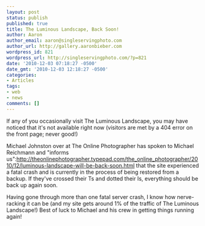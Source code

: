 ```yaml
---
layout: post
status: publish
published: true
title: The Luminous Landscape, Back Soon!
author: Aaron
author_email: aaron@singleservingphoto.com
author_url: http://gallery.aaronbieber.com
wordpress_id: 821
wordpress_url: http://singleservingphoto.com/?p=821
date: '2010-12-03 07:18:27 -0500'
date_gmt: '2010-12-03 12:18:27 -0500'
categories:
- Articles
tags:
- web
- news
comments: []
---
```

If any of you occasionally visit The Luminous Landscape, you may have
noticed that it's not available right now (visitors are met by a 404
error on the front page; never good!)

Michael Johnston over at The Online Photographer has spoken to Michael
Reichmann and "informs
us":http://theonlinephotographer.typepad.com/the_online_photographer/2010/12/luminous-landscape-will-be-back-soon.html
that the site experienced a fatal crash and is currently in the process
of being restored from a backup. If they've crossed their Ts and dotted
their Is, everything should be back up again soon.

Having gone through more than one fatal server crash, I know how
nerve-racking it can be (and my site gets around 1% of the traffic of
The Luminous Landscape!) Best of luck to Michael and his crew in getting
things running again!
